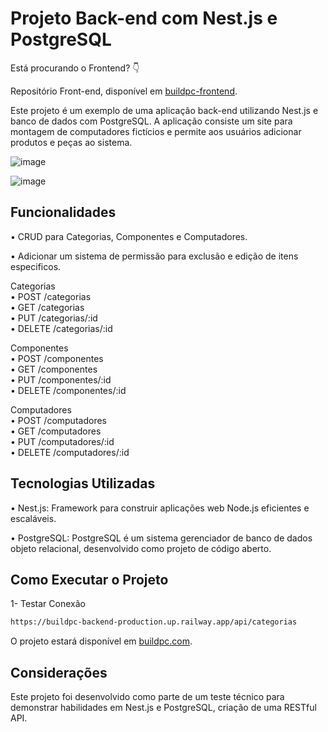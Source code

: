 # Projeto Back-end com Nest.js e PostgreSQL

Está procurando o Frontend? 👇

Repositório Front-end, disponível em [buildpc-frontend](https://github.com/CaueFer/buildpc-front).

Este projeto é um exemplo de uma aplicação back-end utilizando Nest.js e banco de dados com PostgreSQL. A aplicação consiste um site para montagem de computadores fictícios e permite aos usuários adicionar produtos e peças ao sistema.


![image](https://github.com/user-attachments/assets/44c1e4c5-c143-4b10-bd90-3894f7db453c)


![image](https://github.com/user-attachments/assets/49f62c5e-17cc-45c1-8b0f-04ef80339d9e)


## Funcionalidades

• CRUD para Categorias, Componentes e Computadores.

• Adicionar um sistema de permissão para exclusão e edição de itens especificos.  

Categorias<br>
• POST /categorias <br>
• GET /categorias <br>
• PUT /categorias/:id <br>
• DELETE /categorias/:id <br>

Componentes<br>
• POST /componentes <br>
• GET /componentes<br> 
• PUT /componentes/:id<br>
• DELETE /componentes/:id<br>

Computadores<br>
• POST /computadores<br>
• GET /computadores<br>
• PUT /computadores/:id<br>
• DELETE /computadores/:id<br>

## Tecnologias Utilizadas

• Nest.js: Framework para construir aplicações web Node.js eficientes e escaláveis.

• PostgreSQL: PostgreSQL é um sistema gerenciador de banco de dados objeto relacional, desenvolvido como projeto de código aberto.

## Como Executar o Projeto

1- Testar Conexão

```bash
https://buildpc-backend-production.up.railway.app/api/categorias
```

O projeto estará disponível em [buildpc.com](https://buildupc.vercel.app/home).

## Considerações

Este projeto foi desenvolvido como parte de um teste técnico para demonstrar habilidades em Nest.js e PostgreSQL, criação de uma RESTful API.
